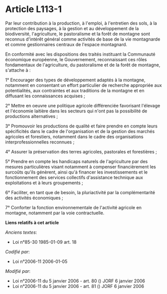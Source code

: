 # Article L113-1

Par leur contribution à la production, à l'emploi, à l'entretien des sols, à la protection des paysages, à la gestion et au
développement de la biodiversité, l'agriculture, le pastoralisme et la forêt de montagne sont reconnus d'intérêt général
comme activités de base de la vie montagnarde et comme gestionnaires centraux de l'espace montagnard.

En conformité avec les dispositions des traités instituant la Communauté économique européenne, le Gouvernement,
reconnaissant ces rôles fondamentaux de l'agriculture, du pastoralisme et de la forêt de montagne, s'attache à :

1° Encourager des types de développement adaptés à la montagne, notamment en consentant un effort particulier de recherche
appropriée aux potentialités, aux contraintes et aux traditions de la montagne et en diffusant les connaissances acquises ;

2° Mettre en oeuvre une politique agricole différenciée favorisant l'élevage et l'économie laitière dans les secteurs qui
n'ont pas la possibilité de productions alternatives ;

3° Promouvoir les productions de qualité et faire prendre en compte leurs spécificités dans le cadre de l'organisation et de
la gestion des marchés agricoles et forestiers, notamment dans le cadre des organisations interprofessionnelles reconnues ;

4° Assurer la préservation des terres agricoles, pastorales et forestières ;

5° Prendre en compte les handicaps naturels de l'agriculture par des mesures particulières visant notamment à compenser
financièrement les surcoûts qu'ils génèrent, ainsi qu'à financer les investissements et le fonctionnement des services
collectifs d'assistance technique aux exploitations et à leurs groupements ;

6° Faciliter, en tant que de besoin, la pluriactivité par la complémentarité des activités économiques ;

7° Conforter la fonction environnementale de l'activité agricole en montagne, notamment par la voie contractuelle.

**Liens relatifs à cet article**

_Anciens textes_:

  - Loi n°85-30 1985-01-09 art. 18

_Codifié par_:

  - Loi n°2006-11 2006-01-05

_Modifié par_:

  - Loi n°2006-11 du 5 janvier 2006 - art. 80 () JORF 6 janvier 2006
  - Loi n°2006-11 du 5 janvier 2006 - art. 81 () JORF 6 janvier 2006
